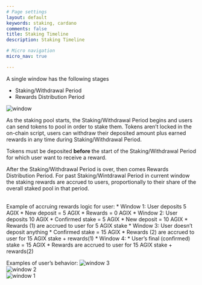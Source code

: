 ```yaml
---
# Page settings
layout: default
keywords: staking, cardano
comments: false
title: Staking Timeline
description: Staking Timeline

# Micro navigation
micro_nav: true

---
```


A single window has the following stages
* Staking/Withdrawal Period
* Rewards Distribution Period

![window](/assets/img/cardano-staking/window.jpg)

As the staking pool starts, the Staking/Withdrawal Period begins and users can send tokens to pool in order to stake them. Tokens aren’t locked in the on-chain script, users can withdraw their deposited amount plus earned rewards in any time during Staking/Withdrawal Period.

Tokens must be deposited <b> before </b> the start of the Staking/Withdrawal Period for which user want to receive a reward.

After the Staking/Withdrawal Period is over, then comes Rewards Distribution Period. For past Staking/Wintdrawal Period in current window the staking rewards are accrued to users, proportionally to their share of the overall staked pool in that period.

<br>
  Example of accruing rewards logic for user:
  * Window 1: User deposits 5 AGIX
    * New deposit = 5 AGIX
    * Rewards = 0 AGIX
  * Window 2: User deposits 10 AGIX
    * Confirmed stake  = 5 AGIX
    * New deposit = 10 AGIX
    * Rewards (1) are accrued to user for 5 AGIX stake
  * Window 3: User doesn’t deposit anything
    * Confirmed stake = 15 AGIX
    * Rewards (2) are accrued to user for 15 AGIX stake + rewards(1)
  * Window 4:
    * User’s final (confirmed) stake = 15 AGIX
    * Rewards are accrued to user for 15 AGIX stake + rewards(2)
<br>

Examples of user’s behavior:
![window 3](/assets/img/cardano-staking/window3.jpg)
<br>
![window 2](/assets/img/cardano-staking/window2.jpg)
<br>
![window 1](/assets/img/cardano-staking/window1.jpg)

